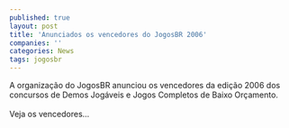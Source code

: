```yaml
---
published: true
layout: post
title: 'Anunciados os vencedores do JogosBR 2006'
companies: ''
categories: News
tags: jogosbr
---
```

A organiza&ccedil;&atilde;o do JogosBR anunciou os vencedores da edi&ccedil;&atilde;o 2006 dos concursos de Demos Jog&aacute;veis e Jogos Completos de Baixo Or&ccedil;amento.<br /><br />Veja os vencedores...


